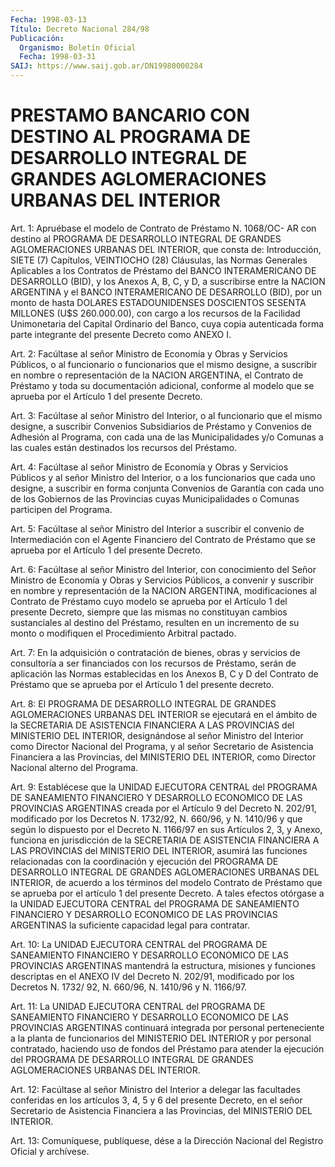 ```yaml
---
Fecha: 1998-03-13
Título: Decreto Nacional 284/98
Publicación:
  Organismo: Boletín Oficial
  Fecha: 1998-03-31
SAIJ: https://www.saij.gob.ar/DN19980000284
---
```

# PRESTAMO BANCARIO CON DESTINO AL PROGRAMA DE DESARROLLO INTEGRAL DE GRANDES AGLOMERACIONES URBANAS DEL INTERIOR

<a id="1"></a>
Art. 1: Apruébase el modelo de  Contrato de Préstamo N. 1068/OC- AR  con  destino  al  PROGRAMA DE DESARROLLO  INTEGRAL  DE  GRANDES AGLOMERACIONES URBANAS  DEL  INTERIOR, que consta de: Introducción, SIETE  (7)  Capítulos,  VEINTIOCHO    (28)  Cláusulas,  las  Normas Generales  Aplicables  a  los  Contratos  de   Préstamo  del  BANCO INTERAMERICANO DE DESARROLLO (BID), y los Anexos  A,  B,  C, y D, a suscribirse entre la NACION ARGENTINA y el BANCO INTERAMERICANO  DE DESARROLLO  (BID),  por  un  monto de hasta DOLARES ESTADOUNIDENSES DOSCIENTOS  SESENTA MILLONES (U$S  260.000.00),  con  cargo  a  los recursos de la  Facilidad  Unimonetaria  del  Capital Ordinario del Banco, cuya copia autenticada forma parte integrante  del  presente Decreto como ANEXO I.

<a id="2"></a>
Art.  2: Facúltase  al  señor  Ministro  de  Economía  y Obras y Servicios  Públicos,  o al funcionario o funcionarios que el  mismo designe,  a suscribir en  nombre  o  representación  de  la  NACION ARGENTINA,   el  Contrato  de  Préstamo  y  toda  su  documentación adicional, conforme  al modelo que se aprueba por el Artículo 1 del presente Decreto.

<a id="3"></a>
Art. 3: Facúltase al señor Ministro del Interior, o al funcionario que  el  mismo  designe,  a  suscribir  Convenios  Subsidiarios  de Préstamo y Convenios  de  Adhesión al Programa, con cada una de las Municipalidades y/o Comunas  a  las  cuales  están  destinados  los recursos del Préstamo.

<a id="4"></a>
Art.  4:  Facúltase  al  señor  Ministro  de  Economía  y Obras y Servicios  Públicos  y  al  señor  Ministro  del  Interior, o a los funcionarios  que  cada uno designe, a suscribir en forma  conjunta Convenios  de Garantía  con  cada  uno  de  los  Gobiernos  de  las Provincias cuyas  Municipalidades o Comunas participen del Programa.

<a id="5"></a>
Art. 5: Facúltase  al  señor  Ministro del Interior a suscribir el convenio de Intermediación con el Agente Financiero del Contrato de Préstamo  que se aprueba por el Artículo  1  del  presente  Decreto.

<a id="6"></a>
Art. 6: Facúltase al señor Ministro del Interior, con conocimiento del Señor Ministro  de  Economía  y  Obras  y Servicios Públicos, a convenir  y  suscribir  en  nombre y representación  de  la  NACION ARGENTINA, modificaciones al  Contrato  de  Préstamo cuyo modelo se aprueba  por el Artículo 1 del presente Decreto,  siempre  que  las mismas no constituyan cambios sustanciales al destino del Préstamo, resulten en un incremento de su monto o modifiquen el Procedimiento Arbitral pactado.

<a id="7"></a>
Art. 7: En  la  adquisición  o  contratación  de  bienes,  obras y servicios  de  consultoría  a  ser  financiados con los recursos de Préstamo, serán de aplicación las Normas establecidas en los Anexos B, C y D del Contrato de Préstamo que  se aprueba por el Artículo 1 del presente decreto.

<a id="8"></a>
Art. 8: El PROGRAMA DE DESARROLLO INTEGRAL DE GRANDES AGLOMERACIONES URBANAS DEL INTERIOR se ejecutará en el ámbito de la SECRETARIA DE ASISTENCIA FINANCIERA A LAS PROVINCIAS del MINISTERIO DEL  INTERIOR,  designándose al señor Ministro  del  Interior  como Director Nacional del Programa, y al señor Secretario de Asistencia Financiera a las  Provincias,  del  MINISTERIO  DEL  INTERIOR, como Director Nacional alterno del Programa.

<a id="9"></a>
Art.  9: Establécese que la UNIDAD EJECUTORA CENTRAL del  PROGRAMA DE SANEAMIENTO  FINANCIERO Y DESARROLLO ECONOMICO DE LAS PROVINCIAS ARGENTINAS  creada   por  el  Artículo  9  del  Decreto  N. 202/91, modificado por los Decretos N. 1732/92, N. 660/96, y N. 1410/96 y que según lo dispuesto por el Decreto N. 1166/97 en sus Artículos 2, 3, y Anexo, funciona en jurisdicción de  la  SECRETARIA  DE ASISTENCIA FINANCIERA  A  LAS PROVINCIAS del MINISTERIO DEL INTERIOR,  asumirá las funciones relacionadas  con  la  coordinación  y  ejecución del PROGRAMA  DE DESARROLLO INTEGRAL DE GRANDES AGLOMERACIONES  URBANAS DEL INTERIOR,  de  acuerdo  a  los  términos del modelo Contrato de Préstamo que se aprueba por el artículo  1  del presente Decreto. A tales efectos otórgase a la UNIDAD EJECUTORA  CENTRAL  del PROGRAMA DE SANEAMIENTO FINANCIERO Y DESARROLLO ECONOMICO DE LAS  PROVINCIAS ARGENTINAS  la  suficiente    capacidad  legal  para  contratar.

<a id="10"></a>
Art.  10: La UNIDAD EJECUTORA CENTRAL del PROGRAMA DE SANEAMIENTO FINANCIERO  Y  DESARROLLO  ECONOMICO  DE  LAS PROVINCIAS ARGENTINAS mantendrá  la  estructura, misiones y funciones  descriptas  en  el ANEXO IV del Decreto N. 202/91, modificado por los Decretos N. 1732/ 92, N. 660/96, N. 1410/96 y N. 1166/97.

<a id="11"></a>
Art. 11: La UNIDAD EJECUTORA  CENTRAL del PROGRAMA DE SANEAMIENTO FINANCIERO  Y DESARROLLO ECONOMICO  DE  LAS  PROVINCIAS  ARGENTINAS continuará integrada  por  personal  perteneciente  a  la planta de funcionarios del MINISTERIO DEL INTERIOR y por personal contratado, haciendo  uso de fondos del Préstamo para atender la ejecución  del PROGRAMA DE  DESARROLLO  INTEGRAL DE GRANDES AGLOMERACIONES URBANAS DEL INTERIOR.

<a id="12"></a>
Art. 12: Facúltase al señor  Ministro  del Interior a delegar las facultades conferidas en los artículos 3,  4,  5  y  6 del presente Decreto,  en  el  señor Secretario de Asistencia Financiera  a  las Provincias, del MINISTERIO DEL INTERIOR.

<a id="13"></a>
Art. 13: Comuníquese, publíquese,  dése  a  la Dirección Nacional del Registro Oficial y archívese.